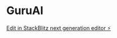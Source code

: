 # GuruAI

[Edit in StackBlitz next generation editor ⚡️](https://stackblitz.com/~/github.com/wizerai1111/GuruAI)
